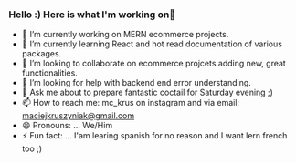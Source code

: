 ### Hello :) Here is what I'm working on👋


- 🔭 I’m currently working on MERN ecommerce projects.
- 🌱 I’m currently learning React and hot read documentation of various packages.
- 👯 I’m looking to collaborate on ecommerce projcets adding new, great functionalities.
- 🤔 I’m looking for help with backend end error understanding.
- 💬 Ask me about to prepare fantastic coctail for Saturday evening  ;)
- 📫 How to reach me: mc_krus on instagram and via email: maciejkruszyniak@gmail.com
- 😄 Pronouns: ... We/Him
- ⚡ Fun fact: ... I'am learing spanish for no reason and I want lern french too ;)


